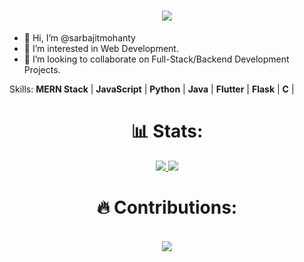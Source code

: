 <h1 align="center">
  <a href="https://git.io/typing-svg">
    <img src="https://readme-typing-svg.herokuapp.com/?lines=System.out.print(%22Hello%2C%20World!%22);console.log(%22Hello%2C%20World!%22);print(%22Hello%2C%20World!%22);printf(%22Hello%2C%20World!%22);fmt.Println(%22Hello%2C%20World!%22);println!(%22Hello%2C%20World!%22);cout%20%3C%3C%20%22Hello%2C%20World!%22&center=true&size=27&width=550">
  </a>
</h1>

  

- 👋 Hi, I’m @sarbajitmohanty
- 👀 I’m interested in Web Development.
- 💞️ I’m looking to collaborate on Full-Stack/Backend Development Projects.
<!--- - 🌱 I’m currently learning Flutter, Flask. --->

Skills: **MERN Stack** | **JavaScript** | **Python** | **Java** | **Flutter** | **Flask** | **C** |

<h1 align="center"> 📊 Stats: </h1>

<p align="center">
  <a href="https://github.com/anuraghazra/github-readme-stats">
    <img src="https://github-readme-stats.vercel.app/api?username=sarbajitmohanty&show_icons=true&bg_color=0d1117&text_color=FFF&border_color=444" >
  </a>
  <a href="https://github.com/anuraghazra/github-readme-stats">
    <img src="https://github-readme-stats.vercel.app/api/top-langs/?username=sarbajitmohanty&layout=compact&bg_color=0d1117&text_color=FFF&border_color=444&hide=c,cmake,html,swift,kotlin,css,objective-c,scss" >
  </a>
  <br>
 
</p>
<h1 align="center"> 🔥 Contributions: </h1>
<p align="center">
  
  <br>
  <a href="https://github.com/Ashutosh00710/github-readme-activity-graph">
    <img src="https://activity-graph.herokuapp.com/graph?username=sarbajitmohanty&theme=react-dark&hide_border=true">
  </a>
</p>

